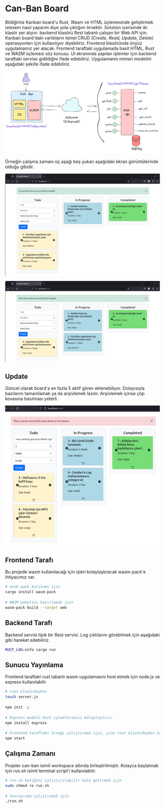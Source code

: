 # Can-Ban Board

Bildiğimiz Kanban board'u Rust, Wasm ve HTML üçlemesinde geliştirmek istesem nasıl yaparım diye yola çıktığım örnektir. Solution içerisinde iki klasör yer alıyor. backend klasörü Rest tabanlı çalışan bir Web API için. Kanban board'daki varlıkların temel CRUD _(Create, Read, Update, Delete)_ operasyonları için kullanılıyor diyebiliriz. Frontend klasöründe önyüz uygulamamız yer alacak. Frontend taraftaki uygulamada basit HTML, Rust ve WASM üçlemesi söz konusu. UI ekranında yapılan işlemler için backend taraftaki servise gidildiğini ifade edebiliriz. Uygulamanın mimari modelini aşağıdaki şekille ifade edebiliriz.

![Architecture](../images/can_ban_architecture.png)

Örneğin çalışma zamanı üç aşağı beş yukarı aşağıdaki ekran görüntülerinde olduğu gibidir.

![runtime 01](../images/can_ban_runtime_01.png)

![runtime 02](../images/can_ban_runtime_02.png)

## Update

Güncel olarak board'a en fazla 5 aktif görev eklenebiliyor. Dolayısıyla bazılarını tamamlamak ya da arşivlemek lazım. Arşivlemek içinse çöp kovasına basılması yeterli.

![runtime 03](../images/can_ban_runtime_03.png)

## Frontend Tarafı

Bu projede wasm kullanılacağı için işleri kolaylaştıracak wasm-pack'e ihtiyacımız var.

```bash
# wasm pack kurulumu için
cargo install wasm-pack

# WASM paketini hazırlamak için
wasm-pack build --target web
```

## Backend Tarafı

Backend servisi tipik bir Rest servisi. Log çıktılarını görebilmek için aşağıdaki gibi hareket edebiliriz.

```bash
RUST_LOG=info cargo run
```

## Sunucu Yayınlama

Frontend taraftaki rust tabanlı wasm uygulamasını host etmek için node.js ve express kullanılabilir

```bash
# root klasördeyken
touch server.js

npm init -y

# Express modülü host işlemlerimizi kolaylaştırır
npm install express

# Frontend taraftaki örneği çalıştırmak için, yine root klasördeyken aşağıdaki komut kullanılabilir
npm start
```

## Çalışma Zamanı

Projeler can-ban isimli workspace altında birleştirilmiştir. Kolayca başlatmak için run.sh isimli terminal script'i kullanılabilir. 

```bash
# run.sh betiğini çalıştırılabilir hale getirmek için
sudo chmod +x run.sh

# Sonrasında çalıştırmak için
./run.sh
```

